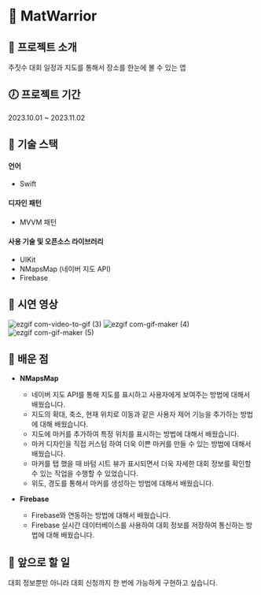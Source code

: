 # 🥋 MatWarrior

## 👐 프로젝트 소개
<p align="justify">
  주짓수 대회 일정과 지도를 통해서 장소를 한눈에 볼 수 있는 앱
</p>

## 🕖 프로젝트 기간
<p align="justify">
  2023.10.01 ~ 2023.11.02
</p>


## 🚀 기술 스택

#### 언어
* Swift
#### 디자인 패턴
* MVVM 패턴
#### 사용 기술 및 오픈소스 라이브러리
* UIKit
* NMapsMap (네이버 지도 API)
* Firebase


## 🚀 시연 영상
![ezgif com-video-to-gif (3)](https://github.com/Sang-Mini/MatWarrior/assets/105893642/846450a9-a411-456c-b672-ba05e7e10414)
![ezgif com-gif-maker (4)](https://github.com/Sang-Mini/MatWarrior/assets/105893642/89645cbe-8d45-49f7-b2c1-1efc533bf6aa)
![ezgif com-gif-maker (5)](https://github.com/Sang-Mini/MatWarrior/assets/105893642/ef7ff581-7cc1-450d-81fe-c4044bb8bd54)


## 🤩 배운 점
* **NMapsMap**
  * 네이버 지도 API를 통해 지도를 표시하고 사용자에게 보여주는 방법에 대해서 배웠습니다.
  * 지도의 확대, 축소, 현재 위치로 이동과 같은 사용자 제어 기능을 추가하는 방법에 대해 배웠습니다.
  * 지도에 마커를 추가하여 특정 위치를 표시하는 방법에 대해서 배웠습니다.
  * 마커 디자인을 직접 커스텀 하여 더욱 이쁜 마커를 만들 수 있는 방법에 대해서 배웠습니다.
  * 마커를 탭 했을 때 바텀 시트 뷰가 표시되면서 더욱 자세한 대회 정보를 확인할 수 있는 작업을 수행할 수 있었습니다.
  * 위도, 경도를 통해서 마커를 생성하는 방법에 대해서 배웠습니다.

* **Firebase**
  * Firebase와 연동하는 방법에 대해서 배웠습니다.
  * Firebase 실시간 데이터베이스를 사용하여 대회 정보를 저장하여 통신하는 방법에 대해 배웠습니다.

## 🫡 앞으로 할 일
<p align="justify">
  대회 정보뿐만 아니라 대회 신청까지 한 번에 가능하게 구현하고 싶습니다.
</p>
